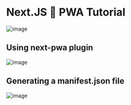 # Next.JS 🤝 PWA Tutorial

![image](https://user-images.githubusercontent.com/55777067/168456972-b9bf0166-994f-4c3d-889b-dcf097295b18.png)

## Using next-pwa plugin
![image](https://user-images.githubusercontent.com/55777067/168456837-63231077-86b2-4cb1-afc7-59ce293a729f.png)

## Generating a manifest.json file
![image](https://user-images.githubusercontent.com/55777067/168456789-7cbf1d0c-e3b1-4cba-9e03-2ed3a08f8788.png)


